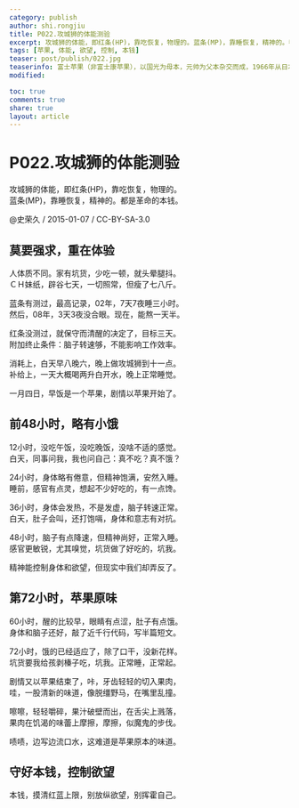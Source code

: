 ```yaml
---
category: publish
author: shi.rongjiu
title: P022.攻城狮的体能测验
excerpt: 攻城狮的体能，即红条(HP)，靠吃恢复，物理的。蓝条(MP)，靠睡恢复，精神的。都是革命的本钱。
tags: [苹果, 体能, 欲望, 控制, 本钱]
teaser: post/publish/022.jpg
teaserinfo: 富士苹果（非富士康苹果），以国光为母本，元帅为父本杂交而成，1966年从日本引进中国。
modified: 

toc: true
comments: true
share: true
layout: article
---
```


# P022.攻城狮的体能测验

攻城狮的体能，即红条(HP)，靠吃恢复，物理的。  
蓝条(MP)，靠睡恢复，精神的。都是革命的本钱。

@史荣久 / 2015-01-07 / CC-BY-SA-3.0  

## 莫要强求，重在体验

人体质不同。家有坑货，少吃一顿，就头晕腿抖。  
ＣＨ妹纸，辟谷七天，一切照常，但瘦了七八斤。

蓝条有测过，最高记录，02年，7天7夜睡三小时。  
然后，08年，3天3夜没合眼。现在，能熬一天半。

红条没测过，就保守而清醒的决定了，目标三天。  
附加终止条件：脑子转速够，不能影响工作效率。

消耗上，白天早八晚六，晚上做攻城狮到十一点。  
补给上，一天大概喝两升白开水，晚上正常睡觉。

一月四日，早饭是一个苹果，剧情以苹果开始了。

## 前48小时，略有小饿

12小时，没吃午饭，没吃晚饭，没啥不适的感觉。  
白天，同事问我，我也问自己：真不吃？真不饿？

24小时，身体略有倦意，但精神饱满，安然入睡。  
睡前，感官有点灵，想起不少好吃的，有一点馋。

36小时，身体会发热，不是发虚，脑子转速正常。  
白天，肚子会叫，还打饱嗝，身体和意志有对抗。

48小时，脑子有点降速，但精神尚好，正常入睡。  
感官更敏锐，尤其嗅觉，坑货做了好吃的，坑我。

精神能控制身体和欲望，但现实中我们却弄反了。

## 第72小时，苹果原味

60小时，醒的比较早，眼睛有点涩，肚子有点饿。  
身体和脑子还好，敲了近千行代码，写半篇短文。

72小时，饿的已经适应了，除了口干，没新花样。  
坑货要我给孩剥榛子吃，坑我。正常睡，正常起。

剧情又以苹果结束了，咔，牙齿轻轻的切入果肉，  
哇，一股清新的味道，像脱缰野马，在嘴里乱撞。

嚓嚓，轻轻嚼碎，果汁破壁而出，在舌尖上溅落，  
果肉在饥渴的味蕾上摩擦，摩擦，似魔鬼的步伐。

啧啧，边写边流口水，这难道是苹果原本的味道。

## 守好本钱，控制欲望

本钱，摸清红蓝上限，别放纵欲望，别挥霍自己。
